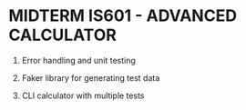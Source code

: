 # MIDTERM IS601 - ADVANCED CALCULATOR


1) Error handling and unit testing

2) Faker library for generating test data

3) CLI calculator with multiple tests
